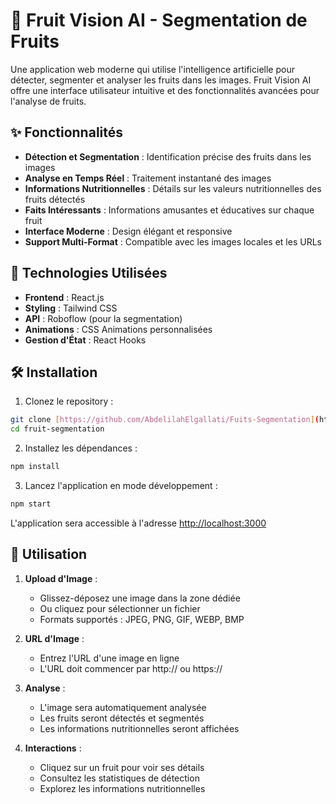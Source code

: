 # 🍎 Fruit Vision AI - Segmentation de Fruits

Une application web moderne qui utilise l'intelligence artificielle pour détecter, segmenter et analyser les fruits dans les images. Fruit Vision AI offre une interface utilisateur intuitive et des fonctionnalités avancées pour l'analyse de fruits.

## ✨ Fonctionnalités

- **Détection et Segmentation** : Identification précise des fruits dans les images
- **Analyse en Temps Réel** : Traitement instantané des images
- **Informations Nutritionnelles** : Détails sur les valeurs nutritionnelles des fruits détectés
- **Faits Intéressants** : Informations amusantes et éducatives sur chaque fruit
- **Interface Moderne** : Design élégant et responsive
- **Support Multi-Format** : Compatible avec les images locales et les URLs

## 🚀 Technologies Utilisées

- **Frontend** : React.js
- **Styling** : Tailwind CSS
- **API** : Roboflow (pour la segmentation)
- **Animations** : CSS Animations personnalisées
- **Gestion d'État** : React Hooks

## 🛠️ Installation

1. Clonez le repository :
```bash
git clone [https://github.com/AbdelilahElgallati/Fuits-Segmentation](https://github.com/AbdelilahElgallati/Fruits-Segmentations-Web)
cd fruit-segmentation
```

2. Installez les dépendances :
```bash
npm install
```

3. Lancez l'application en mode développement :
```bash
npm start
```

L'application sera accessible à l'adresse [http://localhost:3000](http://localhost:3000)

## 📝 Utilisation

1. **Upload d'Image** :
   - Glissez-déposez une image dans la zone dédiée
   - Ou cliquez pour sélectionner un fichier
   - Formats supportés : JPEG, PNG, GIF, WEBP, BMP

2. **URL d'Image** :
   - Entrez l'URL d'une image en ligne
   - L'URL doit commencer par http:// ou https://

3. **Analyse** :
   - L'image sera automatiquement analysée
   - Les fruits seront détectés et segmentés
   - Les informations nutritionnelles seront affichées

4. **Interactions** :
   - Cliquez sur un fruit pour voir ses détails
   - Consultez les statistiques de détection
   - Explorez les informations nutritionnelles
